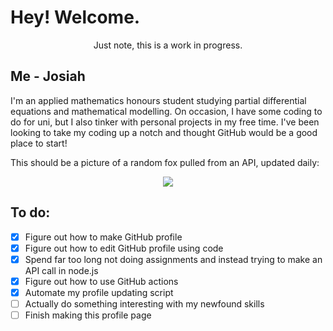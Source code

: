 # Hey! Welcome.
<p align='center'> Just note, this is a work  in progress. </p>

## Me - Josiah
I'm an applied mathematics honours student studying partial differential equations and mathematical modelling. On occasion, I have some coding to do for uni, but I also tinker with personal projects in my free time. I've been looking to take my coding up a notch and thought GitHub would be a good place to start!

This should be a picture of a random fox pulled from an API, updated daily: 
<p align="center">
    <img src="https:&#x2F;&#x2F;randomfox.ca&#x2F;images&#x2F;5.jpg"/>
</p>

## To do:
 - [x] Figure out how to make GitHub profile
 - [x] Figure out how to edit GitHub profile using code
 - [x] Spend far too long not doing assignments and instead trying to make an API call in node.js
 - [x] Figure out how to use GitHub actions
 - [x] Automate my profile updating script
 - [ ] Actually do something interesting with my newfound skills
 - [ ] Finish making this profile page